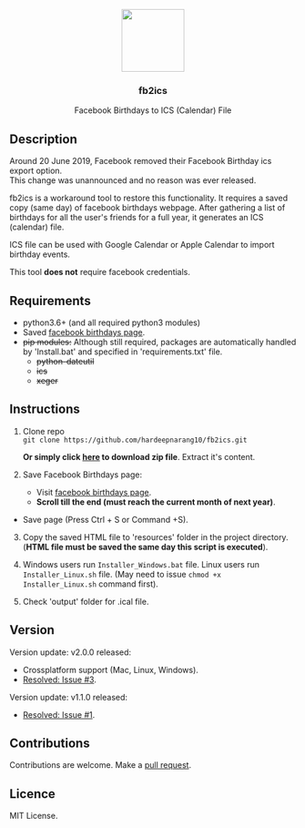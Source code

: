 <p align="center">
<img src="https://i.imgur.com/ToHPLjD.png" height="110px" width="auto"/>
<br/>
<h3 align="center">fb2ics</h3>
<p align="center">Facebook Birthdays to ICS (Calendar) File</p>
<h2></h2>
</p>

## Description

Around 20 June 2019, Facebook removed their Facebook Birthday ics export option.  
This change was unannounced and no reason was ever released.

fb2ics is a workaround tool to restore this functionality.
It requires a saved copy (same day) of facebook birthdays webpage.
After gathering a list of birthdays for all the user's friends for a full year, it generates an ICS (calendar) file.

ICS file can be used with Google Calendar or Apple Calendar to import birthday events.

This tool **does not** require facebook credentials.

## Requirements

- python3.6+ (and all required python3 modules)
- Saved <a href="https://www.facebook.com/events/birthdays/">facebook birthdays page</a>.
- ~~pip modules:~~ Although still required, packages are automatically handled by 'Install.bat' and specified in 'requirements.txt' file.
  - ~~python-dateutil~~
  - ~~ics~~
  - ~~xeger~~

## Instructions

1. Clone repo  
   `git clone https://github.com/hardeepnarang10/fb2ics.git`
   
   **Or simply click [here](https://codeload.github.com/hardeepnarang10/fb2ics/zip/master) to download zip file**. Extract it's content.
   
2. Save Facebook Birthdays page:
   
   - Visit <a href=" https://www.facebook.com/events/birthdays/">facebook birthdays page</a>.
   - **Scroll till the end (must reach the current month of next year)**.
- Save page (Press Ctrl + S or Command +S).
   
3. Copy the saved HTML file to 'resources' folder in the project directory.
   (**HTML file must be saved the same day this script is executed**).

4. Windows users run `Installer_Windows.bat` file.
   Linux users run `Installer_Linux.sh` file. (May need to issue `chmod +x Installer_Linux.sh` command first).

5. Check 'output' folder for .ical file. 

## Version

Version update: v2.0.0 released:

- Crossplatform support (Mac, Linux, Windows).
- [Resolved: Issue #3](../../issues/3).

Version update: v1.1.0 released:

- [Resolved: Issue #1](../../issues/1).

## Contributions

Contributions are welcome.
Make a [pull request](../../pulls).

## Licence

MIT License.